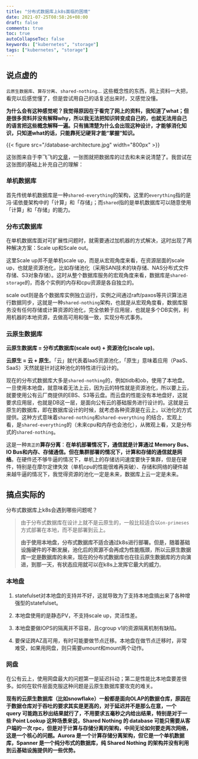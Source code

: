 ```yaml
---
title: "分布式数据库上k8s面临的困境"
date: 2021-07-25T08:58:26+08:00
draft: false
comments: true
toc: true
autoCollapseToc: false
keywords: ["kubernetes", "storage"]
tags: ["kubernetes", "storage"]
---
```


## 说点虚的

`云原生数据库`、`算存分离`、`shared-nothing`... 这些概念性的东西，网上资料一大把，看完以后感觉懂了，但是尝试用自己的话复述出来时，又感觉没懂。

**为什么会有这种感觉呢？我觉得原因在于看完了网上的资料，我知道了what；但是很多资料并没有解释why，所以我无法把知识转变成自己的，也就无法用自己的语言把这些概念解释一遍。只有搞清楚为什么会出现这种设计，才能够消化知识，只知道what的话，只能靠死记硬背才能“掌握”知识。**

{{< figure src="/database-architecture.jpg" width="800px" >}}

这张图来自于李飞飞的[文章](https://mp.weixin.qq.com/s/rOL1drNzhWW1HBkgTz2wHQ)，一张图就把数据库的过去和未来说清楚了。我尝试在这张图的基础上补充自己的理解：

### 单机数据库

首先传统单机数据库是一种`shared-everything`的架构，这里的`everything`指的是冯·诺依曼架构中的「计算」和「存储」；而`shared`指的是单机数据库可以随意使用「计算」和「存储」的能力。

### 分布式数据库

在单机数据库面对可扩展性问题时，就需要通过加机器的方式解决，这时出现了两种解决方案：Scale up和Scale out。

这里Scale up并不是单机scale up，而是从宏观角度来看，在资源层面的scale up，也就是资源池化，比如存储池化（采用SAN技术的块存储、NAS分布式文件存储、S3对象存储）。这时从整个数据库服务的宏观角度来看，数据库是`shared-storage`的，而各个实例的内存和cpu资源是各自独立的。

scale out则是各个数据库实例独立运行，实例之间通过raft/paxos等共识算法进行数据同步，这就是一种`shared-nothing`架构，也就是从宏观角度看，数据库服务没有任何存储或计算资源的池化，完全依赖于应用层，也就是多个DB实例，利用机器的本地资源，去做高可用和强一致，实现分布式事务。

### 云原生数据库

**云原生数据库 = 分布式数据库(scale out) + 资源池化(scale up)**。

**云原生 = 云 + 原生**。「云」就代表着IaaS资源池化，「原生」意味着应用（PaaS、SaaS）天然就是针对这种池化的特性进行设计的。

现在的分布式数据库大多是`shared-nothing`的，例如tidb和ob，使用了本地盘。一旦使用本地盘，就意味着无法上云，因为云的特性就是资源池化，所以要上云，就要使用公有云厂商提供的EBS、S3等云盘。而云盘的性能没有本地盘好，这就要求应用层，也就是DB这一层，是面向公有云的基础服务进行设计的。这就是云原生的数据库，即在数据库设计的时候，就考虑各种资源是在云上，以池化的方式提供。这种方式意味着`shared-nothing`和`shared-everything`
的结合，宏观上看，是`shared-everything`的（未来cpu和内存也会池化），从微观上看，又是分布式的`shared-nothing`。

这是一种`真正的`**算存分离**：**在单机部署情况下，通信就是计算通过 Memory Bus、IO Bus和内存、存储通信。但在集群部署的情况下，计算和存储的通信就是网络**。在硬件还不够牛逼的情况下，单机上的存储访问速度要快于集群，但是在硬件，特别是在摩尔定律失效（单机cpu的性能很难再突破）、存储和网络的硬件越来越牛逼的情况下，我觉得资源的池化一定是未来，数据库上云一定是未来。

## 搞点实际的

分布式数据库上k8s会遇到哪些问题呢？

> 由于分布式数据库在设计上就不是云原生的，一般比较适合以`on-primeses`方式部署在本地，而不是部署到云上。
>
> **由于使用本地盘，分布式数据库不适合通过k8s进行部署。但是，随着基础设施硬件的不断发展，池化后的资源不会再成为性能瓶颈，所以云原生数据库一定是数据库的未来，现在的分布式数据库也在往云原生数据库的方向演进，到那一天，有状态应用就可以在k8s上发挥它最大的威力**。

### 本地盘

1. statefulset对本地盘的支持并不好，这就导致为了支持本地盘搞出来了各种增强型的statefulset。

2. 本地盘使用的是静态PV，不支持scale up，灵活性差。

3. 本地盘要做IOPS的隔离并不容易，且cgroup v1的资源隔离机制有缺陷。

4. 要保证跨AZ高可用，有时可能要做节点迁移。本地盘在做节点迁移时，非常难受，如果用网盘，则只需要umount和mount两个动作。

### 网盘

在公有云上，使用网盘最大的问题第一是延迟抖动；第二是性能比本地盘要差很多。如何在软件层面克服这种问题是云原生数据库要攻克的难关。

**现有的云原生数据库（比如snowflake）一般都是面向OLAP的数据仓库，原因在于数据仓库对于吞吐的要求其实是更高的，对于延迟并不是那么在意，一个 query 可能跑五秒出结果就行了，不用要求五毫秒之内给出结果，特别是对于一些 Point Lookup 这种场景来说，Shared Nothing 的 database 可能只需要从客户端的一次 rpc，但是对于计算与存储分离的架构，中间无论如何要走两次网络，这是一个核心的问题。Aurora 是一个计算存储分离架构，但它是一个单机数据库，Spanner 是一个纯分布式的数据库，纯 Shared Nothing 的架构并没有利用到云基础设施提供的一些优势。**
